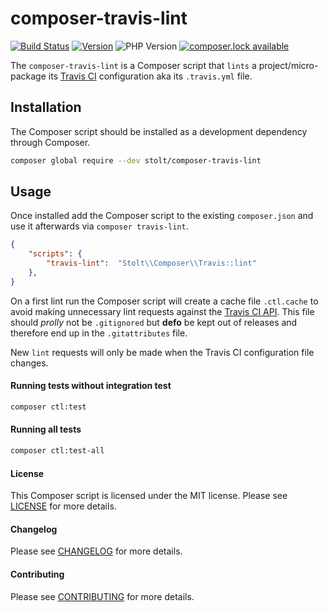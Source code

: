 # composer-travis-lint
[![Build Status](https://secure.travis-ci.org/raphaelstolt/composer-travis-lint.png)](http://travis-ci.org/raphaelstolt/composer-travis-lint)
[![Version](http://img.shields.io/packagist/v/stolt/composer-travis-lint.svg?style=flat)](https://packagist.org/packages/stolt/composer-travis-lint)
![PHP Version](http://img.shields.io/badge/php-5.6+-ff69b4.svg)
[![composer.lock available](https://poser.pugx.org/stolt/composer-travis-lint/composerlock)](https://packagist.org/packages/stolt/composer-travis-lint)

The `composer-travis-lint` is a Composer script that `lints` a project/micro-package its [Travis CI](https://travis-ci.org/) configuration aka its `.travis.yml` file.

## Installation
The Composer script should be installed as a development dependency through Composer.

``` bash
composer global require --dev stolt/composer-travis-lint
```

## Usage
Once installed add the Composer script to the existing `composer.json` and use it afterwards via `composer travis-lint`.

``` json
{
    "scripts": {
        "travis-lint":  "Stolt\\Composer\\Travis::lint"
    },
}
```

On a first lint run the Composer script will create a cache file `.ctl.cache` to avoid making unnecessary lint requests against the [Travis CI API](https://docs.travis-ci.com/api#linting). This file should _prolly_ not be `.gitignored` but __defo__ be kept out of releases and therefore end up in the `.gitattributes` file.

New `lint` requests will only be made when the Travis CI configuration file changes.

#### Running tests without integration test
``` bash
composer ctl:test
```

#### Running all tests
``` bash
composer ctl:test-all
```

#### License
This Composer script is licensed under the MIT license. Please see [LICENSE](LICENSE.md) for more details.

#### Changelog
Please see [CHANGELOG](CHANGELOG.md) for more details.

#### Contributing
Please see [CONTRIBUTING](.github/CONTRIBUTING.md) for more details.
